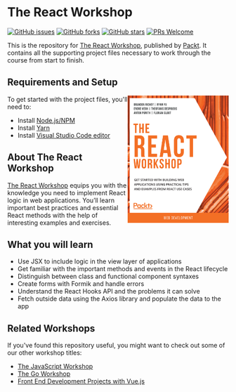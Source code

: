 # The React Workshop
[![GitHub issues](https://img.shields.io/github/issues/PacktWorkshops/The-React-Workshop.svg)](https://github.com/PacktWorkshops/The-React-Workshop/issues)
[![GitHub forks](https://img.shields.io/github/forks/PacktWorkshops/The-React-Workshop.svg)](https://github.com/PacktWorkshops/The-React-Workshop/network)
[![GitHub stars](https://img.shields.io/github/stars/PacktWorkshops/The-React-Workshop.svg)](https://github.com/PacktWorkshops/The-React-Workshop/stargazers)
[![PRs Welcome](https://img.shields.io/badge/PRs-welcome-brightgreen.svg)](https://github.com/PacktWorkshops/The-React-Workshop/pulls)

This is the repository for [The React Workshop](https://www.amazon.com/React-Workshop-Interactive-Approach-Learning-ebook/dp/B082VG6JCL/ref=sr_1_1?dchild=1&keywords=The%20React%20Workshop&qid=1611056710&sr=8-1&utm_source=GitHub&utm_medium=Repository&utm_campaign=9781838645564&utm_term=React&utm_content=The%20React%20Workshop), published by [Packt](https://www.packtpub.com/?utm_source=github). It contains all the supporting project files necessary to work through the course from start to finish.

## Requirements and Setup
<a href="https://www.amazon.com/React-Workshop-Interactive-Approach-Learning-ebook/dp/B082VG6JCL/ref=sr_1_1?dchild=1&keywords=The%20React%20Workshop&qid=1611056710&sr=8-1&utm_source=GitHub&utm_medium=Repository&utm_campaign=9781838645564&utm_term=React&utm_content=The%20React%20Workshop"><img src="https://github.com/PacktWorkshops/Workshop-Covers/blob/master/The%20React%20Workshop.png" alt="The React Workshop" height="290px" width="230px" align="right" this.target="_blank"></a>

To get started with the project files, you'll need to:
* Install [Node.js/NPM](https://nodejs.org)
* Install [Yarn](https://classic.yarnpkg.com/en/docs/install)
* Install [Visual Studio Code editor](https://code.visualstudio.com)

## About The React Workshop
[The React Workshop](https://www.amazon.com/React-Workshop-Interactive-Approach-Learning-ebook/dp/B082VG6JCL/ref=sr_1_1?dchild=1&keywords=The%20React%20Workshop&qid=1611056710&sr=8-1&utm_source=GitHub&utm_medium=Repository&utm_campaign=9781838645564&utm_term=React&utm_content=The%20React%20Workshop) equips you with the knowledge you need to implement React logic in web applications. You’ll learn important best practices and essential React methods with the help of interesting examples and exercises.	

## What you will learn
* Use JSX to include logic in the view layer of applications
* Get familiar with the important methods and events in the React lifecycle
* Distinguish between class and functional component syntaxes
* Create forms with Formik and handle errors
* Understand the React Hooks API and the problems it can solve
* Fetch outside data using the Axios library and populate the data to the app

## Related Workshops
If you've found this repository useful, you might want to check out some of our other workshop titles:
* [The JavaScript Workshop](https://www.amazon.com/JavaScript-Workshop-Interactive-Approach-Learning-ebook/dp/B0824584WF/ref=sr_1_1?dchild=1&keywords=The%20JavaScript%20Workshop&qid=1611056880&sr=8-1&utm_source=GitHub&utm_medium=Repository&utm_campaign=9781838641917&utm_term=JavaScript&utm_content=The%20JavaScript%20Workshop)
* [The Go Workshop](https://www.amazon.com/Go-Workshop-Interactive-Approach-Learning-dp-1838647945/dp/1838647945/ref=mt_other?_encoding=UTF8&me=&qid=1611061203&utm_source=github&utm_medium=repository&utm_campaign=9781838647940&utm_term=Go&utm_content=The%20Go%20Workshop)
* [Front End Development Projects with Vue.js](https://www.amazon.com/Front-End-Development-Projects-Vue-js-applications-dp-1838984828/dp/1838984828/ref=mt_other?_encoding=UTF8&me=&qid=1611065499&utm_source=github&utm_medium=repository&utm_campaign=9781838984823&utm_term=Vue&utm_content=Front-End%20Development%20Projects%20with%20Vue.js)

